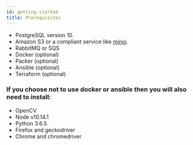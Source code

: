 ```yaml
---
id: getting-started
title: Prerequisites
---
```


* PostgreSQL version 10.
* Amazon S3 or a compliant service like [minio](http://min.io).
* RabbitMQ or SQS
* Docker (optional)
* Packer (optional)
* Ansible (optional)
* Terraform (optional)

### If you choose not to use docker or ansible then you will also need to install:

* OpenCV
* Node v10.14.1
* Python 3.6.5
* Firefox and geckodriver
* Chrome and chromedriver
